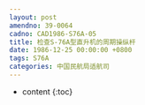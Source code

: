 ```yaml
---
layout: post
amendno: 39-0064
cadno: CAD1986-S76A-05
title: 检查S-76A型直升机的周期操纵杆
date: 1986-12-25 00:00:00 +0800
tags: S76A
categories: 中国民航局适航司
---
```


* content
{:toc}


